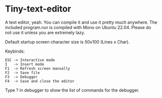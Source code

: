 # Tiny-text-editor

A text editor, yeah. You can compile it and use it pretty much anywhere. 
The included program.run is compiled with Mono on Ubuntu 22.04. Please do not use it unless you are extremely lazy.

Default startup screen character size is 50x100 (Lines x Char).

Keybinds:

    ESC -> Interactive mode
    I   -> Insert mode
    F1  -> Refresh screen manually
    F2  -> Save file
    F3  -> Debugger
    F4  -> Save and close the editor
  
Type ? in debugger to show the list of commands for the debugger.

